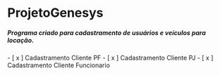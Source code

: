 # ProjetoGenesys

<h5> Programa criado para cadastramento de usuários e veículos para locação.</h5>
- [ x ] Cadastramento Cliente PF
- [ x ] Cadastramento Cliente PJ
- [ x ] Cadastramento Cliente Funcionario


